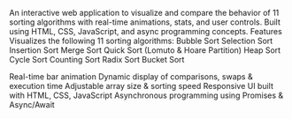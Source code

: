 An interactive web application to visualize and compare the behavior of 11 sorting algorithms with real-time animations, stats, and user controls. Built using HTML, CSS, JavaScript, and async programming concepts.
Features
Visualizes the following 11 sorting algorithms:
Bubble Sort
Selection Sort
Insertion Sort
Merge Sort
Quick Sort (Lomuto & Hoare Partition)
Heap Sort
Cycle Sort
Counting Sort
Radix Sort
Bucket Sort

Real-time bar animation
Dynamic display of comparisons, swaps & execution time
Adjustable array size & sorting speed
Responsive UI built with HTML, CSS, JavaScript
Asynchronous programming using Promises & Async/Await
